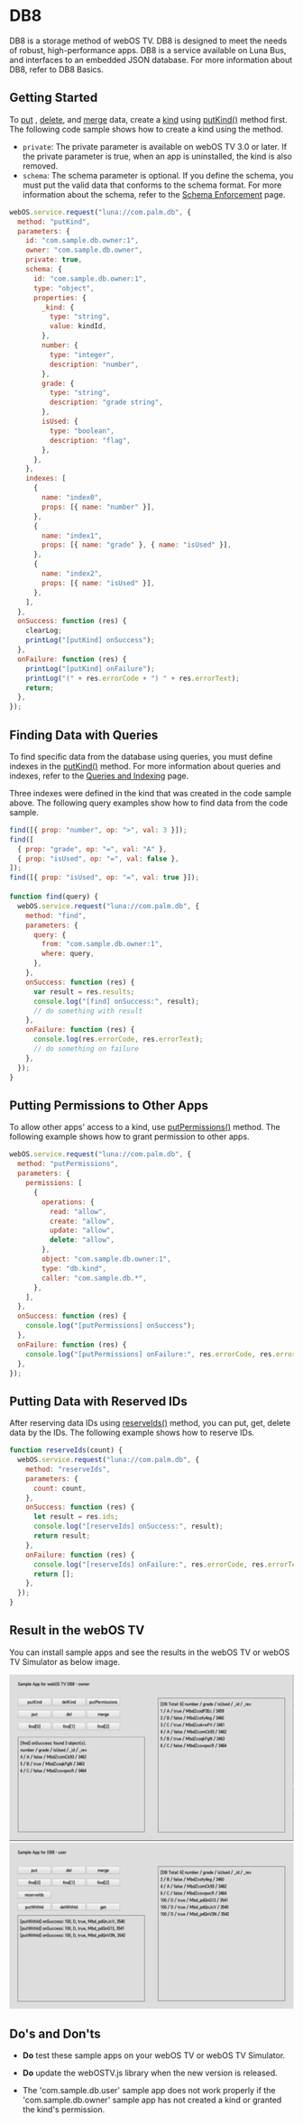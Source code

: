 # DB8

DB8 is a storage method of webOS TV. DB8 is designed to meet the needs of robust, high-performance apps. DB8 is a service available on Luna Bus, and interfaces to an embedded JSON database. For more information about DB8, refer to DB8 Basics.

## Getting Started

To [put](https://webostv.developer.lge.com/develop/references/database#put)
, [delete](https://webostv.developer.lge.com/develop/references/database#del),
and [merge](https://webostv.developer.lge.com/develop/references/database#merge) data, create
a [kind](https://webostv.developer.lge.com/develop/references/database#kind)
using [putKind()](https://webostv.developer.lge.com/develop/references/database#putkind) method first.
The following code sample shows how to create a kind using the method.

- `private`: The private parameter is available on webOS TV 3.0 or later. If the private parameter is true, when
  an app is uninstalled, the kind is also removed.
- `schema`: The schema parameter is optional. If you define the schema, you must put the valid data that
  conforms to the schema format. For more information about the schema, refer to
  the [Schema Enforcement](https://webostv.developer.lge.com/develop/guides/db8-usage#schema-enforcement) page.

```javascript
webOS.service.request("luna://com.palm.db", {
  method: "putKind",
  parameters: {
    id: "com.sample.db.owner:1",
    owner: "com.sample.db.owner",
    private: true,
    schema: {
      id: "com.sample.db.owner:1",
      type: "object",
      properties: {
        _kind: {
          type: "string",
          value: kindId,
        },
        number: {
          type: "integer",
          description: "number",
        },
        grade: {
          type: "string",
          description: "grade string",
        },
        isUsed: {
          type: "boolean",
          description: "flag",
        },
      },
    },
    indexes: [
      {
        name: "index0",
        props: [{ name: "number" }],
      },
      {
        name: "index1",
        props: [{ name: "grade" }, { name: "isUsed" }],
      },
      {
        name: "index2",
        props: [{ name: "isUsed" }],
      },
    ],
  },
  onSuccess: function (res) {
    clearLog;
    printLog("[putKind] onSuccess");
  },
  onFailure: function (res) {
    printLog("[putKind] onFailure");
    printLog("(" + res.errorCode + ") " + res.errorText);
    return;
  },
});
```

## Finding Data with Queries

To find specific data from the database using queries, you must define indexes in
the [putKind()](https://webostv.developer.lge.com/develop/references/database#putkind) method. For more
information about queries and indexes, refer to
the [Queries and Indexing](https://webostv.developer.lge.com/develop/guides/db8-usage#queries-and-indexing) page.

Three indexes were defined in the kind that was created in the code sample above. The following query examples show how
to find data from the code sample.

```javascript
find([{ prop: "number", op: ">", val: 3 }]);
find([
  { prop: "grade", op: "=", val: "A" },
  { prop: "isUsed", op: "=", val: false },
]);
find([{ prop: "isUsed", op: "=", val: true }]);

function find(query) {
  webOS.service.request("luna://com.palm.db", {
    method: "find",
    parameters: {
      query: {
        from: "com.sample.db.owner:1",
        where: query,
      },
    },
    onSuccess: function (res) {
      var result = res.results;
      console.log("[find] onSuccess:", result);
      // do something with result
    },
    onFailure: function (res) {
      console.log(res.errorCode, res.errorText);
      // do something on failure
    },
  });
}
```

## Putting Permissions to Other Apps

To allow other apps' access to a kind,
use [putPermissions()](https://webostv.developer.lge.com/develop/references/media-database#putpermissions)
method. The following example shows how to grant permission to other apps.

```javascript
webOS.service.request("luna://com.palm.db", {
  method: "putPermissions",
  parameters: {
    permissions: [
      {
        operations: {
          read: "allow",
          create: "allow",
          update: "allow",
          delete: "allow",
        },
        object: "com.sample.db.owner:1",
        type: "db.kind",
        caller: "com.sample.db.*",
      },
    ],
  },
  onSuccess: function (res) {
    console.log("[putPermissions] onSuccess");
  },
  onFailure: function (res) {
    console.log("[putPermissions] onFailure:", res.errorCode, res.errorText);
  },
});
```

## Putting Data with Reserved IDs

After reserving data IDs
using [reserveIds()](https://webostv.developer.lge.com/develop/references/media-database#reserveids) method,
you can put, get, delete data by the IDs. The following example shows how to reserve IDs.

```javascript
function reserveIds(count) {
  webOS.service.request("luna://com.palm.db", {
    method: "reserveIds",
    parameters: {
      count: count,
    },
    onSuccess: function (res) {
      let result = res.ids;
      console.log("[reserveIds] onSuccess:", result);
      return result;
    },
    onFailure: function (res) {
      console.log("[reserveIds] onFailure:", res.errorCode, res.errorText);
      return [];
    },
  });
}
```

## Result in the webOS TV

You can install sample apps and see the results in the webOS TV or webOS TV Simulator as below image.

![com.sample.db.owner.PNG](screenshots/com.sample.db.owner.PNG)
![com.sample.db.user.PNG](screenshots/com.sample.db.user.PNG)

## Do's and Don'ts

- **Do** test these sample apps on your webOS TV or webOS TV Simulator.

- **Do** update the webOSTV.js library when the new version is released.

- The 'com.sample.db.user' sample app does not work properly if the 'com.sample.db.owner' sample app has not created a kind or granted the kind's permission.

